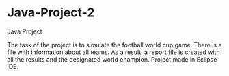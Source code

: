 # Java-Project-2
Java Project

The task of the project is to simulate the football world cup game.  There is a file with information about all teams.  As a result, a report file is created with all the results and the designated world champion. Project made in Eclipse IDE.
